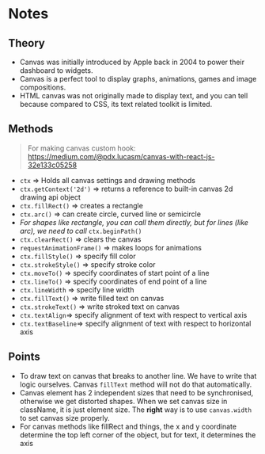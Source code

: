 # Notes

## Theory

-   Canvas was initially introduced by Apple back in 2004 to power their dashboard to widgets.
-   Canvas is a perfect tool to display graphs, animations, games and image compositions.
-   HTML canvas was not originally made to display text, and you can tell because compared to CSS, its text related toolkit is limited.

## Methods

> For making canvas custom hook: https://medium.com/@pdx.lucasm/canvas-with-react-js-32e133c05258

-   `ctx` => Holds all canvas settings and drawing methods
-   `ctx.getContext('2d')` => returns a reference to built-in canvas 2d drawing api object
-   `ctx.fillRect()` => creates a rectangle
-   `ctx.arc()` => can create circle, curved line or semicircle
-   _For shapes like rectangle, you can call them directly, but for lines (like arc), we need to call_ `ctx.beginPath()`
-   `ctx.clearRect()` => clears the canvas
-   `requestAnimationFrame()` => makes loops for animations
-   `ctx.fillStyle()` => specify fill color
-   `ctx.strokeStyle()` => specify stroke color
-   `ctx.moveTo()` => specify coordinates of start point of a line
-   `ctx.lineTo()` => specify coordinates of end point of a line
-   `ctx.lineWidth` => specify line width
-   `ctx.fillText()` => write filled text on canvas
-   `ctx.strokeText()` => write stroked text on canvas
-   `ctx.textAlign`=> specify alignment of text with respect to vertical axis
-   `ctx.textBaseline`=> specify alignment of text with respect to horizontal axis

## Points

-   To draw text on canvas that breaks to another line. We have to write that logic ourselves. Canvas `fillText` method will not do that automatically.
-   Canvas element has 2 independent sizes that need to be synchronised, otherwise we get distorted shapes. When we set canvas size in className, it is just element size. The **right** way is to use `canvas.width` to set canvas size properly.
-   For canvas methods like fillRect and things, the x and y coordinate determine the top left corner of the object, but for text, it determines the axis
